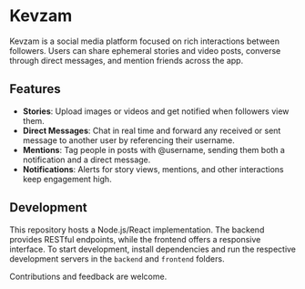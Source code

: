 # Kevzam

Kevzam is a social media platform focused on rich interactions between followers. Users can share ephemeral stories and video posts, converse through direct messages, and mention friends across the app.

## Features

- **Stories**: Upload images or videos and get notified when followers view them.
- **Direct Messages**: Chat in real time and forward any received or sent message to another user by referencing their username.
- **Mentions**: Tag people in posts with @username, sending them both a notification and a direct message.
- **Notifications**: Alerts for story views, mentions, and other interactions keep engagement high.

## Development

This repository hosts a Node.js/React implementation. The backend provides RESTful endpoints, while the frontend offers a responsive interface. To start development, install dependencies and run the respective development servers in the `backend` and `frontend` folders.

Contributions and feedback are welcome.
